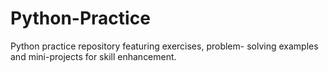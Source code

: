 # Python-Practice
Python practice repository featuring exercises, problem- solving examples and mini-projects for skill enhancement.
